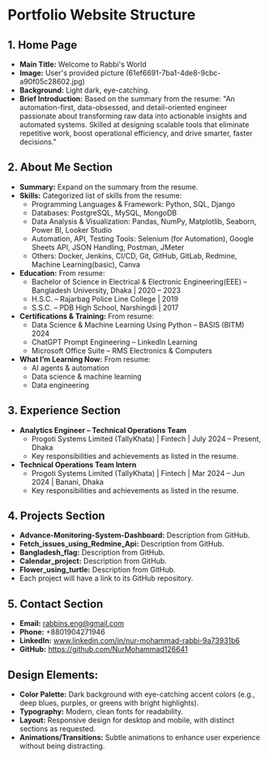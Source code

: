 # Portfolio Website Structure

## 1. Home Page
- **Main Title:** Welcome to Rabbi's World
- **Image:** User's provided picture (61ef6691-7ba1-4de8-9cbc-a90f05c28602.jpg)
- **Background:** Light dark, eye-catching.
- **Brief Introduction:** Based on the summary from the resume: "An automation-first, data-obsessed, and detail-oriented engineer passionate about transforming raw data into actionable insights and automated systems. Skilled at designing scalable tools that eliminate repetitive work, boost operational efficiency, and drive smarter, faster decisions."

## 2. About Me Section
- **Summary:** Expand on the summary from the resume.
- **Skills:** Categorized list of skills from the resume:
    - Programming Languages & Framework: Python, SQL, Django
    - Databases: PostgreSQL, MySQL, MongoDB
    - Data Analysis & Visualization: Pandas, NumPy, Matplotlib, Seaborn, Power BI, Looker Studio
    - Automation, API, Testing Tools: Selenium (for Automation), Google Sheets API, JSON Handling, Postman, JMeter
    - Others: Docker, Jenkins, CI/CD, Git, GitHub, GitLab, Redmine, Machine Learning(basic), Canva
- **Education:** From resume:
    - Bachelor of Science in Electrical & Electronic Engineering(EEE) – Bangladesh University, Dhaka | 2020 – 2023
    - H.S.C. – Rajarbag Police Line College | 2019
    - S.S.C. – PDB High School, Narshingdi | 2017
- **Certifications & Training:** From resume:
    - Data Science & Machine Learning Using Python – BASIS (BITM) 2024
    - ChatGPT Prompt Engineering – LinkedIn Learning
    - Microsoft Office Suite – RMS Electronics & Computers
- **What I’m Learning Now:** From resume:
    - AI agents & automation
    - Data science & machine learning
    - Data engineering

## 3. Experience Section
- **Analytics Engineer – Technical Operations Team**
    - Progoti Systems Limited (TallyKhata) | Fintech | July 2024 – Present, Dhaka
    - Key responsibilities and achievements as listed in the resume.
- **Technical Operations Team Intern**
    - Progoti Systems Limited (TallyKhata) | Fintech | Mar 2024 – Jun 2024 | Banani, Dhaka
    - Key responsibilities and achievements as listed in the resume.

## 4. Projects Section
- **Advance-Monitoring-System-Dashboard:** Description from GitHub.
- **Fetch_issues_using_Redmine_Api:** Description from GitHub.
- **Bangladesh_flag:** Description from GitHub.
- **Calendar_project:** Description from GitHub.
- **Flower_using_turtle:** Description from GitHub.
- Each project will have a link to its GitHub repository.

## 5. Contact Section
- **Email:** rabbins.eng@gmail.com
- **Phone:** +8801904271946
- **LinkedIn:** www.linkedin.com/in/nur-mohammad-rabbi-9a73931b6
- **GitHub:** https://github.com/NurMohammad126641

## Design Elements:
- **Color Palette:** Dark background with eye-catching accent colors (e.g., deep blues, purples, or greens with bright highlights).
- **Typography:** Modern, clean fonts for readability.
- **Layout:** Responsive design for desktop and mobile, with distinct sections as requested.
- **Animations/Transitions:** Subtle animations to enhance user experience without being distracting.


